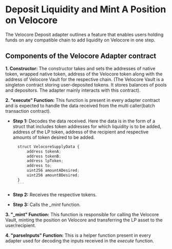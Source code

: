 # Deposit Liquidity and Mint A Position on Velocore

The Velocore Deposit adapter outlines a feature that enables users holding funds on any compatible chain to add liquidity on Velocore in one step.  

## Components of the Velocore Adapter contract

**1. Constructor:** The constructor takes and sets the addresses of native token, wrapped native token, address of the Velocore token along with the address of Velocore Vault for the respective chain. (The Velocore Vault is a singleton contract storing user-deposited tokens. It stores balances of pools and depositors. The adapter mainly interacts with this contract).

**2. "execute" Function:** This function is present in every adapter contract and is expected to handle the data received from the multi caller(batch transaction contract).

- **Step 1:** Decodes the data received. Here the data is in the form of a struct that includes token addresses for which liquidity is to be added, address of the LP token, address of the recipient and respective amounts of token desired to be added.

    ```javascript
      struct VelocoreSupplyData {
          address tokenA;
          address tokenB;
          address lpToken;
          address to;
          uint256 amountADesired;
          uint256 amountBDesired;
      }
      ```

- **Step 2:** Receives the respective tokens.

- **Step 3:** Calls the *_mint* function.

**3. "_mint" Function:** This function is responsible for calling the Velocore Vault, minting the position on Velocore and transferring the LP asset to the user/recipient.

**4. "parseInputs" Function:** This is a helper function present in every adapter used for decoding the inputs received in the *execute* function. 
